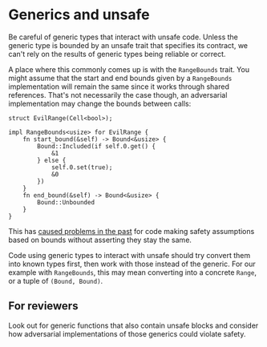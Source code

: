 # Generics and unsafe

Be careful of generic types that interact with unsafe code. Unless the generic type is bounded by an unsafe trait that specifies its contract, we can't rely on the results of generic types being reliable or correct.

A place where this commonly comes up is with the `RangeBounds` trait. You might assume that the start and end bounds given by a `RangeBounds` implementation will remain the same since it works through shared references. That's not necessarily the case though, an adversarial implementation may change the bounds between calls:

```rust,ignore
struct EvilRange(Cell<bool>);

impl RangeBounds<usize> for EvilRange {
    fn start_bound(&self) -> Bound<&usize> {
        Bound::Included(if self.0.get() {
            &1
        } else {
            self.0.set(true);
            &0
        })
    }
    fn end_bound(&self) -> Bound<&usize> {
        Bound::Unbounded
    }
}
```

This has [caused problems in the past](https://github.com/rust-lang/rust/issues/81138) for code making safety assumptions based on bounds without asserting they stay the same.

Code using generic types to interact with unsafe should try convert them into known types first, then work with those instead of the generic. For our example with `RangeBounds`, this may mean converting into a concrete `Range`, or a tuple of `(Bound, Bound)`.

## For reviewers

Look out for generic functions that also contain unsafe blocks and consider how adversarial implementations of those generics could violate safety.
